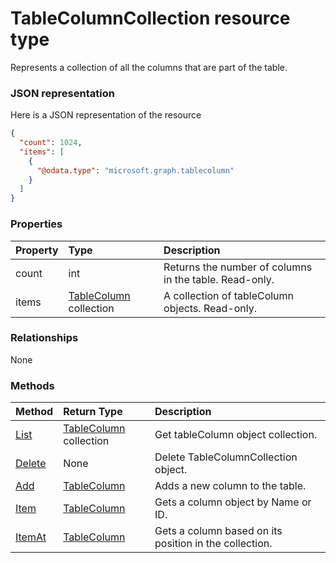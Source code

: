 # TableColumnCollection resource type

Represents a collection of all the columns that are part of the table.

### JSON representation

Here is a JSON representation of the resource

<!-- {
  "blockType": "resource",
  "optionalProperties": [

  ],
  "@odata.type": "microsoft.graph.tablecolumncollection"
}-->

```json
{
  "count": 1024,
  "items": [
    {
      "@odata.type": "microsoft.graph.tablecolumn"
    }
  ]
}

```
### Properties
| Property	   | Type	|Description|
|:---------------|:--------|:----------|
|count|int|Returns the number of columns in the table. Read-only.|
|items|[TableColumn](tablecolumn.md) collection|A collection of tableColumn objects. Read-only.|

### Relationships
None


### Methods

| Method		   | Return Type	|Description|
|:---------------|:--------|:----------|
|[List](../api/tablecolumn_list.md) | [TableColumn](tablecolumn.md) collection |Get tableColumn object collection. |
|[Delete](../api/tablecolumncollection_delete.md) | None |Delete TableColumnCollection object. |
|[Add](../api/tablecolumncollection_add.md)|[TableColumn](tablecolumn.md)|Adds a new column to the table.|
|[Item](../api/tablecolumncollection_item.md)|[TableColumn](tablecolumn.md)|Gets a column object by Name or ID.|
|[ItemAt](../api/tablecolumncollection_itemat.md)|[TableColumn](tablecolumn.md)|Gets a column based on its position in the collection.|

<!-- uuid: 8fcb5dbc-d5aa-4681-8e31-b001d5168d79
2015-10-25 14:57:30 UTC -->
<!-- {
  "type": "#page.annotation",
  "description": "TableColumnCollection resource",
  "keywords": "",
  "section": "documentation",
  "tocPath": ""
}-->
